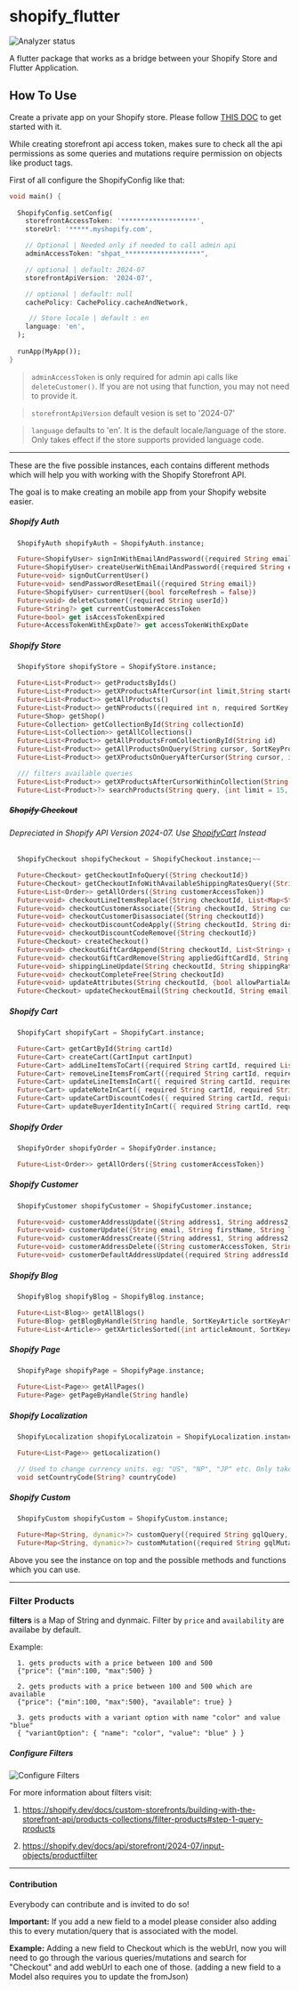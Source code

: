# shopify_flutter

![Analyzer status](https://github.com/imsujan276/shopify_flutter/actions/workflows/analyzer.yml/badge.svg)

A flutter package that works as a bridge between your Shopify Store and Flutter Application.

## How To Use

Create a private app on your Shopify store. Please follow [THIS DOC](https://shopify.dev/docs/storefront-api/getting-started) to get started with it.

While creating storefront api access token, makes sure to check all the api permissions as some queries and mutations require permission on objects like product tags.

First of all configure the ShopifyConfig like that:

```dart
void main() {
  
  ShopifyConfig.setConfig(
    storefrontAccessToken: '*******************',
    storeUrl: '*****.myshopify.com',

    // Optional | Needed only if needed to call admin api
    adminAccessToken: "shpat_*******************", 

    // optional | default: 2024-07
    storefrontApiVersion: '2024-07',

    // optional | default: null
    cachePolicy: CachePolicy.cacheAndNetwork,

     // Store locale | default : en
    language: 'en',
  );
  
  runApp(MyApp());
}
```

> `adminAccessToken` is only required for admin api calls like `deleteCustomer()`. 
If you are not using that function, you may not need to provide it.

> `storefrontApiVersion` default vesion is set to '2024-07'

> `language` defaults to 'en'. It is the default locale/language of the store. Only takes effect if the store supports provided language code.

<hr>

These are the five possible instances, each contains different methods which will help you with working with the Shopify Storefront API.

The goal is to make creating an mobile app from your Shopify website easier.

##### Shopify Auth
```dart
  ShopifyAuth shopifyAuth = ShopifyAuth.instance;

  Future<ShopifyUser> signInWithEmailAndPassword({required String email, required String password})
  Future<ShopifyUser> createUserWithEmailAndPassword({required String email, required String password, required String phone, String? firstName, String? lastName, bool? acceptsMarketing,})
  Future<void> signOutCurrentUser()
  Future<void> sendPasswordResetEmail({required String email})
  Future<ShopifyUser> currentUser({bool forceRefresh = false})
  Future<void> deleteCustomer({required String userId})
  Future<String?> get currentCustomerAccessToken
  Future<bool> get isAccessTokenExpired
  Future<AccessTokenWithExpDate?> get accessTokenWithExpDate
```

##### Shopify Store
```dart    
  ShopifyStore shopifyStore = ShopifyStore.instance;

  Future<List<Product>> getProductsByIds()
  Future<List<Product>> getXProductsAfterCursor(int limit,String startCursor)
  Future<List<Product>> getAllProducts()
  Future<List<Product>> getNProducts({required int n, required SortKey sortKey})
  Future<Shop> getShop()
  Future<Collection> getCollectionById(String collectionId)
  Future<List<Collection>> getAllCollections()
  Future<List<Product>> getAllProductsFromCollectionById(String id)
  Future<List<Product>> getAllProductsOnQuery(String cursor, SortKeyProduct sortKey, String query)
  Future<List<Product>> getXProductsOnQueryAfterCursor(String cursor, int limit, SortKeyProduct sortKey, String query)

  /// filters available queries
  Future<List<Product>> getXProductsAfterCursorWithinCollection(String id, int limit, String startCursor, SortKeyProduct sortKey, Map<String, dynamic>? filters)
  Future<List<Product>?> searchProducts(String query, {int limit = 15, String? startCursor, SearchSortKeys sortKey = SearchSortKeys.RELEVANCE, bool reverse = false, Map<String, dynamic>? filters})
```


##### ~~Shopify Checkout~~
###### Depreciated in Shopify API Version 2024-07. Use [ShopifyCart](#shopify-cart) Instead
```dart
  ShopifyCheckout shopifyCheckout = ShopifyCheckout.instance;~~

  Future<Checkout> getCheckoutInfoQuery({String checkoutId})
  Future<Checkout> getCheckoutInfoWithAvailableShippingRatesQuery({String checkoutId})
  Future<List<Order>> getAllOrders({String customerAccessToken})
  Future<void> checkoutLineItemsReplace({String checkoutId, List<Map<String,dynamic>> checkoutLineItems})
  Future<void> checkoutCustomerAssociate({String checkoutId, String customerAccessToken}) 
  Future<void> checkoutCustomerDisassociate({String checkoutId})
  Future<void> checkoutDiscountCodeApply({String checkoutId, String discountCode})
  Future<void> checkoutDiscountCodeRemove({String checkoutId})
  Future<Checkout> createCheckout()
  Future<void> checkoutGiftCardAppend(String checkoutId, List<String> giftCardCodes)
  Future<void> checkoutGiftCardRemove(String appliedGiftCardId, String checkoutId)
  Future<void> shippingLineUpdate(String checkoutId, String shippingRateHandle)
  Future<void> checkoutCompleteFree(String checkoutId)
  Future<void> updateAttributes(String checkoutId, {bool allowPartialAddresses, Map<String, String> customAttributes, String note})
  Future<Checkout> updateCheckoutEmail(String checkoutId, String email)
```

##### Shopify Cart
```dart
  ShopifyCart shopifyCart = ShopifyCart.instance;

  Future<Cart> getCartById(String cartId)
  Future<Cart> createCart(CartInput cartInput)
  Future<Cart> addLineItemsToCart({required String cartId, required List<CartLineInput> cartLineInputs})
  Future<Cart> removeLineItemsFromCart({required String cartId, required List<String> lineIds })
  Future<Cart> updateLineItemsInCart({ required String cartId, required List<CartLineInput> cartLineInputs })
  Future<Cart> updateNoteInCart({ required String cartId, required String note })
  Future<Cart> updateCartDiscountCodes({ required String cartId, required List<String> discountCodes })
  Future<Cart> updateBuyerIdentityInCart({ required String cartId, required CartBuyerIdentityInput buyerIdentity })
```

##### Shopify Order
```dart
  ShopifyOrder shopifyOrder = ShopifyOrder.instance;

  Future<List<Order>> getAllOrders({String customerAccessToken})
```

##### Shopify Customer
```dart
  ShopifyCustomer shopifyCustomer = ShopifyCustomer.instance;

  Future<void> customerAddressUpdate({String address1, String address2, String company, String city, String country, String firstName, String lastName, String phone, String province, String zip, String customerAccessToken, id})
  Future<void> customerUpdate({String email, String firstName, String lastName, String password, String phoneNumber, String customerAccessToken, bool acceptsMarketing})
  Future<void> customerAddressCreate({String address1, String address2, String company, String city, String country, String firstName, String lastName, String phone, String province, String zip, String customerAccessToken})
  Future<void> customerAddressDelete({String customerAccessToken, String addressId})
  Future<void> customerDefaultAddressUpdate({required String addressId, required String customerAccessToken})
```

##### Shopify Blog
```dart
  ShopifyBlog shopifyBlog = ShopifyBlog.instance;

  Future<List<Blog>> getAllBlogs()
  Future<Blog> getBlogByHandle(String handle, SortKeyArticle sortKeyArticle)
  Future<List<Article>> getXArticlesSorted({int articleAmount, SortKeyArticle sortKeyArticle})
```

##### Shopify Page
```dart
  ShopifyPage shopifyPage = ShopifyPage.instance;

  Future<List<Page>> getAllPages()
  Future<Page> getPageByHandle(String handle)
```

##### Shopify Localization

```dart
  ShopifyLocalization shopifyLocalizatoin = ShopifyLocalization.instance;

  Future<List<Page>> getLocalization()

  // Used to change currency units. eg: "US", "NP", "JP" etc. Only takes effect if the store supports provided currency.
  void setCountryCode(String? countryCode)

```

##### Shopify Custom
```dart
  ShopifyCustom shopifyCustom = ShopifyCustom.instance;

  Future<Map<String, dynamic>?> customQuery({required String gqlQuery, Map<String, dynamic> variables = const {}, bool adminAccess = false})
  Future<Map<String, dynamic>?> customMutation({required String gqlMutation, Map<String, dynamic> variables = const {}, bool adminAccess = false})
```

Above you see the instance on top and the possible methods and functions which you can use.

<hr>

### Filter Products

**filters** is a Map of String and dynmaic. Filter by `price` and `availability` are availabe by default.

Example:
```
  1. gets products with a price between 100 and 500
  {"price": {"min":100, "max":500} } 
  
  2. gets products with a price between 100 and 500 which are available
  {"price": {"min":100, "max":500}, "available": true} } 

  3. gets products with a variant option with name "color" and value "blue"
  { "variantOption": { "name": "color", "value": "blue" } } 
```

##### Configure Filters
![Configure Filters](example/screenshot/how_to_filter.png)
  
For more information about filters visit:
  
  1. https://shopify.dev/docs/custom-storefronts/building-with-the-storefront-api/products-collections/filter-products#step-1-query-products
  
  2. https://shopify.dev/docs/api/storefront/2024-07/input-objects/productfilter

<hr>

#### Contribution

Everybody can contribute and is invited to do so!

**Important:** 
If you add a new field to a model please consider also adding this to every mutation/query that is associated with the model.

**Example:** Adding a new field to Checkout which is the webUrl, now you will need to go through the various queries/mutations and search for "Checkout" and add webUrl to each one of those.
(adding a new field to a Model also requires you to update the fromJson)
